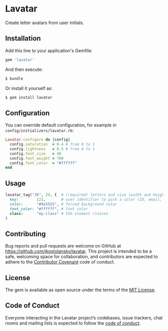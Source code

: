 # Lavatar

Create letter avatars from user initials.

## Installation

Add this line to your application's Gemfile:

```ruby
gem 'lavatar'
```

And then execute:

```bash
$ bundle
```

Or install it yourself as:

```bash
$ gem install lavatar
```

## Configuration

You can override default configuration, for example in `config/initializers/lavatar.rb`:

```ruby
Lavatar.configure do |config|
  config.saturation  = 0.4 # from 0 to 1
  config.lightness   = 0.5 # from 0 to 1
  config.font_size   = 48  
  config.font_weight = 700
  config.font_color  = "#ffffff"  
end
```

## Usage

```ruby
lavatar_tag("JK", 24, {  # (required) letters and size (width and height)
  key:        123,       # user identifier to pick a color (ID, email, ...)  
  color:      "#9e5555", # forced background color  
  font_color: "#ffffff", # font color  
  class:      "my-class" # SVG element classes
)
```

## Contributing

Bug reports and pull requests are welcome on GitHub at https://github.com/jkostolansky/lavatar. This project is intended to be a safe, welcoming space for collaboration, and contributors are expected to adhere to the [Contributor Covenant](http://contributor-covenant.org) code of conduct.

## License

The gem is available as open source under the terms of the [MIT License](https://opensource.org/licenses/MIT).

## Code of Conduct

Everyone interacting in the Lavatar project’s codebases, issue trackers, chat rooms and mailing lists is expected to follow the [code of conduct](https://github.com/jkostolansky/lavatar/blob/master/CODE_OF_CONDUCT.md).
